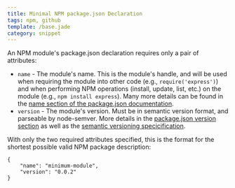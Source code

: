 ```yaml
---
title: Minimal NPM package.json Declaration
tags: npm, github
template: /base.jade
category: snippet
---
```


An NPM module's package.json declaration requires only a pair of attributes:

* `name` - The module's name. This is the module's handle, and will be used when requiring the module into other code (e.g., `require('express')`) and when performing NPM operations (install, update, list, etc.) on the module (e.g., `npm install express`). Many more details can be found in the [name section of the package.json documentation](https://docs.npmjs.com/files/package.json#name).
* `version` - The module's version. Must be in semantic version format, and parseable by node-semver. More details in the [package.json version section](https://docs.npmjs.com/files/package.json#version) as well as the [semantic versioning specicification](http://semver.org/).

With only the two required attributes specified, this is the format for the shortest possible valid NPM package description:

```
{
    "name": "minimum-module",
    "version": "0.0.2"
}
```
